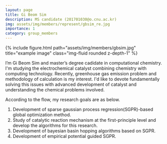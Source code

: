 ```yaml
---
layout: page
title: Gi Beom Sim
description: MS candidate (201701030@o.cnu.ac.kr)
img: assets/img/members/represent/gbsim_re.jpg
importance: 1
category: group_members
---
```


<div class="row">
    <div class="col-sm mt-3 mt-md-0">
        {% include figure.html path="assets/img/members/gbsim.jpg" title="example image" class="img-fluid rounded z-depth-1" %}
    </div>
</div>

I’m Gi Beom Sim and master’s degree cadidate in computational chemistry.
I'm studying the electrochemical catalyst combining chemistry with computing technology.
Recently, greenhouse gas emission problem and methodology of calculation is my interest.
I'd like to devote fundamentally solving this issues with advanced development of catalyst and understanding the chemical problems involved.

According to the flow, my research goals are as below.

1. Development of sparse gaussian process regression(SGPR)-based global optimization method.
2. Study of catalytic reaction mechanism at the first-principle level and develop the algorithms for this research.
3. Development of bayesian basin hopping algorithms based on SGPR.
4. Development of empirical potential guided SGPR.